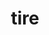 ---
category: 4-letters
denotation: null
name: tire
reference_link: https://www.etymonline.com/word/tire
root_language: null
root_name: null
title: tire
type: free
word_sums:
- respelling: tire
  sum: 'Tire + '
---
